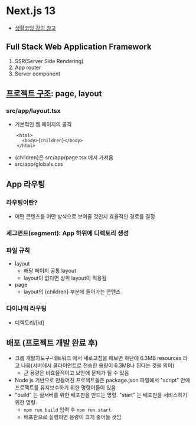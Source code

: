 # Next.js 13
- [생활코딩 강의 참고](https://www.youtube.com/playlist?list=PLuHgQVnccGMCwxXsQuEoG-JJ7RlwtNdwJ)
## Full Stack Web Application Framework
1. SSR(Server Side Rendering)
2. App router
3. Server component

## [프로젝트 구조](https://nextjs.org/docs/getting-started/project-structure): page, layout
### src/app/layout.tsx
- 기본적인 웹 페이지의 골격
```agsl
    <html>
      <body>{children}</body>
    </html>
``` 
- {children}은 src/app/page.tsx 에서 가져옴
- src/app/globals.css

## App 라우팅
### 라우팅이란?
- 어떤 콘텐츠를 어떤 방식으로 보여줄 것인지 효율적인 경로를 결정
### 세그먼트(segment): App 하위에 디렉토리 생성
### 파일 규칙
- layout
    - 해당 페이지 공통 layout
    - layout이 없다면 상위 layout이 적용됨
- page
    - layout의 {children} 부분에 들어가는 콘텐츠
### 다이나믹 라우팅
- 디렉토리/[id]

## 배포 (프로젝트 개발 완료 후)
- 크롬 개발자도구-네트워크 에서 새로고침을 해보면 하단에 6.3MB resources 라고 나옴(서버에서 클라이언트로 전송한 용량이 6.3MB나 된다는 것을 의미)
    - 큰 용량은 비효율적이고 보안에 문제가 될 수 있음
- Node js 기반으로 만들어진 프로젝트들은 package.json 파일에서 "script" 안에 프로젝트를 유지보수하기 위한 명령어들이 있음
- "build" 는 실서버를 위한 배포판을 만드는 명령. "start" 는 배포판을 서비스하기 위한 명령.
    - `npm run build` 입력 후 `npm run start`
    - 배포판으로 실행하면 용량이 크게 줄어들 것임


